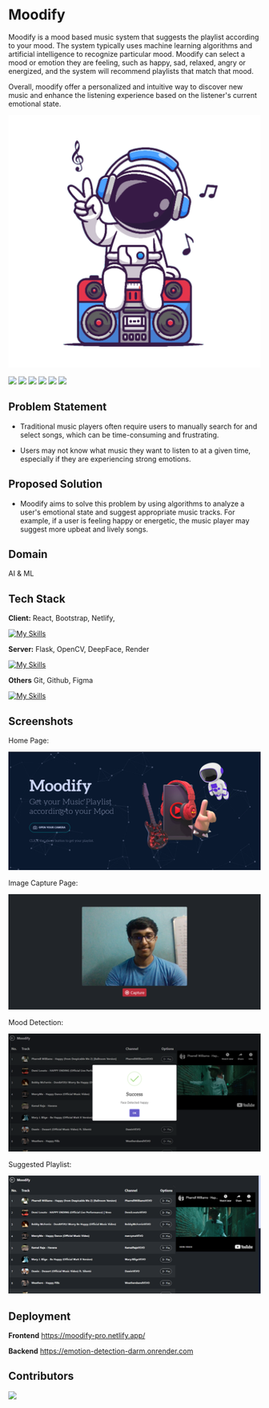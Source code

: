 # Moodify

Moodify is a mood based music system that suggests the playlist according to your mood. The system typically uses machine learning algorithms and artificial intelligence to recognize particular mood. Moodify can select a mood or emotion they are feeling, such as happy, sad, relaxed, angry or energized, and the system will recommend playlists that match that mood.

Overall, moodify offer a personalized and intuitive way to discover new music and enhance the listening experience based on the listener's current emotional state.

![](https://github.com/Pritamnag18/Moodify/blob/main/Frontend/moodify/public/logo512.png)

![](https://img.shields.io/github/stars/Pritamnag18/Moodify) ![](https://img.shields.io/github/forks/Pritamnag18/Moodify) ![](https://img.shields.io/github/tag/Pritamnag18/Moodify) ![](https://img.shields.io/github/release/Pritamnag18/Moodify) ![](https://img.shields.io/github/issues/Pritamnag18/Moodify) ![](https://img.shields.io/bower/v/Pritamnag18/Moodify)

## Problem Statement

* Traditional music players often require users to manually search for and select songs, which can be time-consuming and frustrating.

* Users may not know what music they want to listen to at a given time, especially if they are experiencing strong emotions.

## Proposed Solution
* Moodify aims to solve this problem by using algorithms to analyze a user's emotional state and suggest appropriate music tracks. For example, if a user is feeling happy or energetic, the music player may suggest more upbeat and lively songs.

## Domain
AI & ML

## Tech Stack

**Client:** React, Bootstrap, Netlify, 

[![My Skills](https://skillicons.dev/icons?i=react,bootstrap,netlify&perline=4)](https://skillicons.dev)

**Server:** Flask, OpenCV, DeepFace, Render

[![My Skills](https://skillicons.dev/icons?i=flask&perline=4)](https://skillicons.dev)

**Others** Git, Github, Figma

[![My Skills](https://skillicons.dev/icons?i=github,git,figma&perline=4)](https://skillicons.dev)

## Screenshots

Home Page:

![](https://github.com/Pritamnag18/Moodify/blob/main/Screenshots/ss-1.png)

Image Capture Page:

![](https://github.com/Pritamnag18/Moodify/blob/main/Screenshots/ss-2.png)

Mood Detection:

![](https://github.com/Pritamnag18/Moodify/blob/main/Screenshots/ss-3.png)

Suggested Playlist:

![](https://github.com/Pritamnag18/Moodify/blob/main/Screenshots/ss-4.png)

## Deployment

**Frontend**
https://moodify-pro.netlify.app/

**Backend**
https://emotion-detection-darm.onrender.com


## Contributors
<a href="https://github.com/Pritamnag18/Moodify/graphs/contributors">
  <img src="https://contrib.rocks/image?repo=Pritamnag18/Moodify" />
</a>
